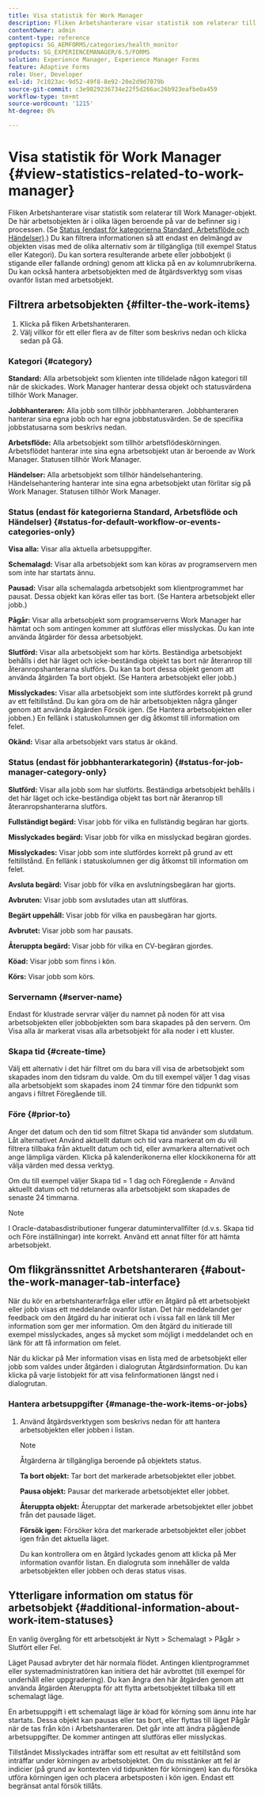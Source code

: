 ```yaml
---
title: Visa statistik för Work Manager
description: Fliken Arbetshanterare visar statistik som relaterar till Work Manager-objekt. Lär dig hur du kan visa och filtrera arbetsobjekten.
contentOwner: admin
content-type: reference
geptopics: SG_AEMFORMS/categories/health_monitor
products: SG_EXPERIENCEMANAGER/6.5/FORMS
solution: Experience Manager, Experience Manager Forms
feature: Adaptive Forms
role: User, Developer
exl-id: 7c1023ac-9d52-49f8-8e92-20e2d9d7079b
source-git-commit: c3e9029236734e22f5d266ac26b923eafbe0a459
workflow-type: tm+mt
source-wordcount: '1215'
ht-degree: 0%

---
```


# Visa statistik för Work Manager {#view-statistics-related-to-work-manager}

Fliken Arbetshanterare visar statistik som relaterar till Work Manager-objekt. De här arbetsobjekten är i olika lägen beroende på var de befinner sig i processen. (Se [Status (endast för kategorierna Standard, Arbetsflöde och Händelser)](view-statistics-related-manager.md#status-for-default-workflow-or-events-categories-only).) Du kan filtrera informationen så att endast en delmängd av objekten visas med de olika alternativ som är tillgängliga (till exempel Status eller Kategori). Du kan sortera resulterande arbete eller jobbobjekt (i stigande eller fallande ordning) genom att klicka på en av kolumnrubrikerna. Du kan också hantera arbetsobjekten med de åtgärdsverktyg som visas ovanför listan med arbetsobjekt.

## Filtrera arbetsobjekten {#filter-the-work-items}

1. Klicka på fliken Arbetshanteraren.
1. Välj villkor för ett eller flera av de filter som beskrivs nedan och klicka sedan på Gå.

### Kategori {#category}

**Standard:** Alla arbetsobjekt som klienten inte tilldelade någon kategori till när de skickades. Work Manager hanterar dessa objekt och statusvärdena tillhör Work Manager.

**Jobbhanteraren:** Alla jobb som tillhör jobbhanteraren. Jobbhanteraren hanterar sina egna jobb och har egna jobbstatusvärden. Se de specifika jobbstatusarna som beskrivs nedan.

**Arbetsflöde:** Alla arbetsobjekt som tillhör arbetsflödeskörningen. Arbetsflödet hanterar inte sina egna arbetsobjekt utan är beroende av Work Manager. Statusen tillhör Work Manager.

**Händelser:** Alla arbetsobjekt som tillhör händelsehantering. Händelsehantering hanterar inte sina egna arbetsobjekt utan förlitar sig på Work Manager. Statusen tillhör Work Manager.

### Status (endast för kategorierna Standard, Arbetsflöde och Händelser) {#status-for-default-workflow-or-events-categories-only}

**Visa alla:** Visar alla aktuella arbetsuppgifter.

**Schemalagd:** Visar alla arbetsobjekt som kan köras av programservern men som inte har startats ännu.

**Pausad:** Visar alla schemalagda arbetsobjekt som klientprogrammet har pausat. Dessa objekt kan köras eller tas bort. (Se Hantera arbetsobjekt eller jobb.)

**Pågår:** Visar alla arbetsobjekt som programserverns Work Manager har hämtat och som antingen kommer att slutföras eller misslyckas. Du kan inte använda åtgärder för dessa arbetsobjekt.

**Slutförd:** Visar alla arbetsobjekt som har körts. Beständiga arbetsobjekt behålls i det här läget och icke-beständiga objekt tas bort när återanrop till återanropshanterarna slutförs. Du kan ta bort dessa objekt genom att använda åtgärden Ta bort objekt. (Se Hantera arbetsobjekt eller jobb.)

**Misslyckades:** Visar alla arbetsobjekt som inte slutfördes korrekt på grund av ett feltillstånd. Du kan göra om de här arbetsobjekten några gånger genom att använda åtgärden Försök igen. (Se Hantera arbetsobjekten eller jobben.) En fellänk i statuskolumnen ger dig åtkomst till information om felet.

**Okänd:** Visar alla arbetsobjekt vars status är okänd.

### Status (endast för jobbhanterarkategorin) {#status-for-job-manager-category-only}

**Slutförd:** Visar alla jobb som har slutförts. Beständiga arbetsobjekt behålls i det här läget och icke-beständiga objekt tas bort när återanrop till återanropshanterarna slutförs.

**Fullständigt begärd:** Visar jobb för vilka en fullständig begäran har gjorts.

**Misslyckades begärd:** Visar jobb för vilka en misslyckad begäran gjordes.

**Misslyckades:** Visar jobb som inte slutfördes korrekt på grund av ett feltillstånd. En fellänk i statuskolumnen ger dig åtkomst till information om felet.

**Avsluta begärd:** Visar jobb för vilka en avslutningsbegäran har gjorts.

**Avbruten:** Visar jobb som avslutades utan att slutföras.

**Begärt uppehåll:** Visar jobb för vilka en pausbegäran har gjorts.

**Avbrutet:** Visar jobb som har pausats.

**Återuppta begärd:** Visar jobb för vilka en CV-begäran gjordes.

**Köad:** Visar jobb som finns i kön.

**Körs:** Visar jobb som körs.

### Servernamn {#server-name}

Endast för klustrade servrar väljer du namnet på noden för att visa arbetsobjekten eller jobbobjekten som bara skapades på den servern. Om Visa alla är markerat visas alla arbetsobjekt för alla noder i ett kluster.

### Skapa tid {#create-time}

Välj ett alternativ i det här filtret om du bara vill visa de arbetsobjekt som skapades inom den tidsram du valde. Om du till exempel väljer 1 dag visas alla arbetsobjekt som skapades inom 24 timmar före den tidpunkt som angavs i filtret Föregående till.

### Före {#prior-to}

Anger det datum och den tid som filtret Skapa tid använder som slutdatum. Låt alternativet Använd aktuellt datum och tid vara markerat om du vill filtrera tillbaka från aktuellt datum och tid, eller avmarkera alternativet och ange lämpliga värden. Klicka på kalenderikonerna eller klockikonerna för att välja värden med dessa verktyg.

Om du till exempel väljer Skapa tid = 1 dag och Föregående = Använd aktuellt datum och tid returneras alla arbetsobjekt som skapades de senaste 24 timmarna.

>[!NOTE]
>
>I Oracle-databasdistributioner fungerar datumintervallfilter (d.v.s. Skapa tid och Före inställningar) inte korrekt. Använd ett annat filter för att hämta arbetsobjekt.

## Om flikgränssnittet Arbetshanteraren {#about-the-work-manager-tab-interface}

När du kör en arbetshanterarfråga eller utför en åtgärd på ett arbetsobjekt eller jobb visas ett meddelande ovanför listan. Det här meddelandet ger feedback om den åtgärd du har initierat och i vissa fall en länk till Mer information som ger mer information. Om den åtgärd du initierade till exempel misslyckades, anges så mycket som möjligt i meddelandet och en länk för att få information om felet.

När du klickar på Mer information visas en lista med de arbetsobjekt eller jobb som valdes under åtgärden i dialogrutan Åtgärdsinformation. Du kan klicka på varje listobjekt för att visa felinformationen längst ned i dialogrutan.

### Hantera arbetsuppgifter {#manage-the-work-items-or-jobs}

1. Använd åtgärdsverktygen som beskrivs nedan för att hantera arbetsobjekten eller jobben i listan.

   >[!NOTE]
   >
   >Åtgärderna är tillgängliga beroende på objektets status.

   **Ta bort objekt:** Tar bort det markerade arbetsobjektet eller jobbet.

   **Pausa objekt:** Pausar det markerade arbetsobjektet eller jobbet.

   **Återuppta objekt:** Återupptar det markerade arbetsobjektet eller jobbet från det pausade läget.

   **Försök igen:** Försöker köra det markerade arbetsobjektet eller jobbet igen från det aktuella läget.

   Du kan kontrollera om en åtgärd lyckades genom att klicka på Mer information ovanför listan. En dialogruta som innehåller de valda arbetsobjekten eller jobben och deras status visas.

## Ytterligare information om status för arbetsobjekt {#additional-information-about-work-item-statuses}

En vanlig övergång för ett arbetsobjekt är Nytt > Schemalagt > Pågår > Slutfört eller Fel.

Läget Pausad avbryter det här normala flödet. Antingen klientprogrammet eller systemadministratören kan initiera det här avbrottet (till exempel för underhåll eller uppgradering). Du kan ångra den här åtgärden genom att använda åtgärden Återuppta för att flytta arbetsobjektet tillbaka till ett schemalagt läge.

En arbetsuppgift i ett schemalagt läge är köad för körning som ännu inte har startats. Dessa objekt kan pausas eller tas bort, eller flyttas till läget Pågår när de tas från kön i Arbetshanteraren. Det går inte att ändra pågående arbetsuppgifter. De kommer antingen att slutföras eller misslyckas.

Tillståndet Misslyckades inträffar som ett resultat av ett feltillstånd som inträffar under körningen av arbetsobjektet. Om du misstänker att fel är indicier (på grund av kontexten vid tidpunkten för körningen) kan du försöka utföra körningen igen och placera arbetsposten i kön igen. Endast ett begränsat antal försök tillåts.

